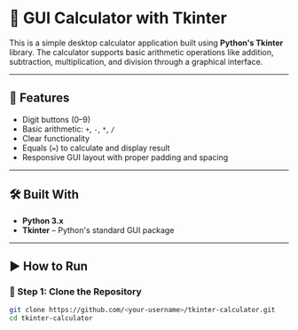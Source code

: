 # 🧮 GUI Calculator with Tkinter

This is a simple desktop calculator application built using **Python's Tkinter** library. The calculator supports basic arithmetic operations like addition, subtraction, multiplication, and division through a graphical interface.

---

## 📌 Features

- Digit buttons (0–9)
- Basic arithmetic: `+`, `-`, `*`, `/`
- Clear functionality
- Equals (`=`) to calculate and display result
- Responsive GUI layout with proper padding and spacing

---

## 🛠️ Built With

- **Python 3.x**
- **Tkinter** – Python's standard GUI package

---

## ▶️ How to Run

### 🔸 Step 1: Clone the Repository
```bash
git clone https://github.com/<your-username>/tkinter-calculator.git
cd tkinter-calculator
